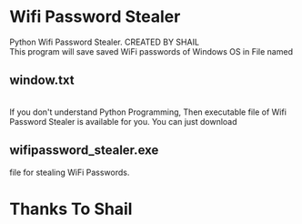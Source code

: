 # Wifi Password Stealer
Python Wifi Password Stealer. CREATED BY SHAIL
<br>
This program will save saved WiFi passwords of Windows OS in File named <h2><b>window.txt</b></h2>
<br>
If you don't understand Python Programming, Then executable file of Wifi Password Stealer is available for you.
You can just download <h2><b>wifipassword_stealer.exe</b></h2> file for stealing WiFi Passwords.
# Thanks To Shail

